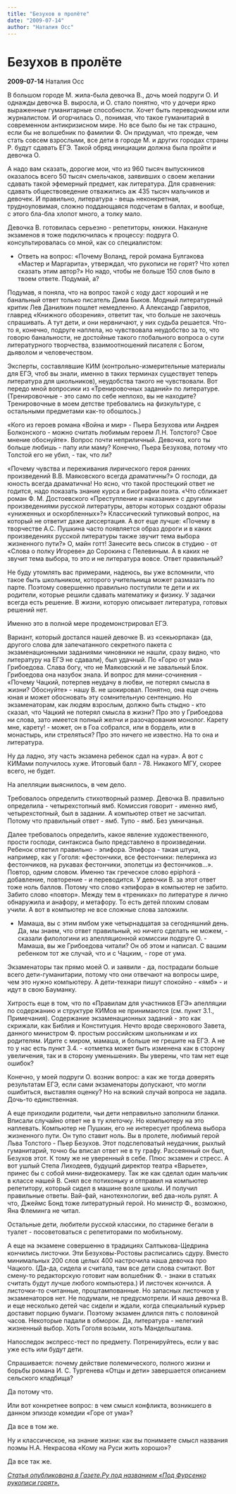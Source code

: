 ```yaml
---
title: "Безухов в пролёте"
date: "2009-07-14"
author: "Наталия Осс"
---
```


# Безухов в пролёте

**2009-07-14** Наталия Осс

В большом городе М. жила-была девочка В., дочь моей подруги О. И однажды девочка В. выросла, и О. стало понятно, что у дочери ярко выраженные гуманитарные способности. Хочет быть переводчиком или журналистом. И огорчилась О., понимая, что такое гуманитарий в современном антикризисном мире. Но все было бы не так страшно, если бы не волшебник по фамилии Ф. Он придумал, что прежде, чем стать совсем взрослыми, все дети в городе М. и других городах страны Р. будут сдавать ЕГЭ. Такой обряд инициации должна была пройти и девочка О.

А надо вам сказать, дорогие мои, что из 960 тысяч выпускников оказалось всего 50 тысяч смельчаков, заявивших о своем желании сдавать такой эфемерный предмет, как литература. Для сравнения: сдавать обществоведение отважились аж 435 тысяч мальчиков и девочек. И правильно, литература - вещь неконкретная, трудноуловимая, сложно поддающаяся подсчетам в баллах, и вообще, с этого бла-бла хлопот много, а толку мало.

Девочка В. готовилась серьезно - репетиторы, книжки. Накануне экзаменов я тоже подключилась к процессу: подруга О. консультировалась со мной, как со специалистом:

- Ответь на вопрос: «Почему Воланд, герой романа Булгакова «Мастер и Маргарита», утверждал, что рукописи не горят? Что хотел сказать этим автор?» Но надо, чтобы не больше 150 слов было в твоем ответе. Подумай, а?

Подумав, я поняла, что на вопрос такой с ходу даст хороший и не банальный ответ только писатель Дима Быков. Модный литературный критик Лев Данилкин пошлет немедленно. А Александр Гаврилов, главред «Книжного обозрения», ответит так, что больше не захочешь спрашивать. А тут дети, и они нервничают, у них судьба решается. Что-то я, конечно, подруге наплела, но чувствовала неудобство за то, что говорю банальности, не достойные такого глобального вопроса о сути литературного творчества, взаимоотношений писателя с Богом, дьяволом и человечеством.

Эксперты, составлявшие КИМ (контрольно-измерительные материалы для ЕГЭ, чтоб вы знали, именно в таких терминах существует теперь литература для школьников), неудобства такого не чувствовали. Вот передо мной вопросики из «Тренировочных заданий» по литературе. (Тренировочные - это само по себе неплохо, вы не находите? Тренировочные в моем детстве требовались на физкультуре, с остальными предметами как-то обошлось.)

«Кого из героев романа «Война и мир» - Пьера Безухова или Андрея Болконского - можно считать любимым героем Л.Н. Толстого? Свое мнение обоснуйте». Вопрос почти неприличный. Девочка, кого ты больше любишь - папу или маму? Конечно, Пьера Безухова, потому что Толстой его не убил, - так, что ли?

«Почему чувства и переживания лирического героя ранних произведений В.В. Маяковского всегда драматичны?» О господи, да юность всегда драматична! Но ясно, что такой простецкий ответ не годится, надо показать знание курса и биографии поэта. «Что сближает роман Ф. М. Достоевского «Преступление и наказание» с другими произведениями русской литературы, авторы которых создают образы «униженных и оскорбленных»?» Классический тупиковый вопрос, на который не ответит даже диссертация. А вот еще лучше: «Почему в творчестве А.С. Пушкина часто появляется образ дороги и в каких произведениях русской литературы также звучит тема выбора жизненного пути?» О, майн готт! Занесите весь список в студию - от «Слова о полку Игореве» до Сорокина с Пелевиным. А в каких не звучит тема выбора, то это и не литература вовсе. Ответ правильный?

Не буду утомлять вас примерами, надеюсь, вы уже вспомнили, что такое быть школьником, которого учительница может размазать по парте. Поэтому совершенно правильно поступили те дети и их родители, которые решили сдавать математику и физику. У задачки всегда есть решение. В жизни, которую описывает литература, готовых решений нет.

Именно это в полной мере продемонстрировал ЕГЭ.

Вариант, который достался нашей девочке В. из «секьюрпака» (да, другого слова для запечатанного секретного пакета с экзаменационными заданиями чиновники не нашли, сразу видно, что литературу на ЕГЭ не сдавали), был удачный. По «Горю от ума» Грибоедова. Слава богу, что не Маяковский и не завальный Блок. Грибоедова она назубок знала. И вопрос для мини-сочинения - «Почему Чацкий, потерпев неудачу в любви, не потерял смысла в жизни? Обоснуйте» - нашу В. не шокировал. Понятно, она еще очень юная и может обосновать эту сомнительную сентенцию. Но экзаменаторам, как людям взрослым, должно быть стыдно - кто сказал, что Чацкий не потерял смысла в жизни? Про это у Грибоедова ни слова, зато имеется полный желчи и разочарования монолог. Карету мне, карету! - может, он в Гоа собрался, или в бордель, или в монастырь, или стреляться? Про это ничего не известно. На то она и литература.

Ну да ладно, эту часть экзамена ребенок сдал на «ура». А вот с КИМами получилось хуже. Итоговый балл - 78. Никакого МГУ, скорее всего, не будет.

На апелляции выяснилось, в чем дело.

Требовалось определить стихотворный размер. Девочка В. правильно определила - четырехстопный ямб. Комиссия говорит - именно ямб, четырехстопный, был в задании. А компьютер ответ не засчитал. Потому что правильный ответ - ямб. Тупо - ямб. Без умничанья.

Далее требовалось определить, какое явление художественного, прости господи, синтаксиса было представлено в произведении. Ребенок ответил правильно - эпифора. Эпифора - такая штука, например, как у Гоголя: «фестончики, все фестончики: пелеринка из фестончиков, на рукавах фестончики, эполетцы из фестончиков...». Повтор, одним словом. Именно так греческое слово epiphorá - добавление, повторение - и переводится. У девочки В. за этот ответ тоже ноль баллов. Потому что слово «эпифора» в компьютер не забито. Забито слово «повтор». Между тем в «трениках» по литературе я лично обнаружила и анафору, и метафору. То есть детей плохим словам учили. А вот в компьютер не все сложные слова заложили.

- Мамаша, вы с этим ямбом уже четырнадцатая за сегодняшний день. Да, мы знаем, что ответ правильный, но ничего сделать не можем, - сказали филологини из апелляционной комиссии подруге О. - Мамаша, вы же Грибоедова читали? Он об этом и написал. С вашим ребенком тот же случай, что и с Чацким, - горе от ума.

Экзаменаторы так прямо моей О. и заявили - да, пострадали больше всего дети-гуманитарии, потому что они отвечают на вопросы шире, чем это нужно компьютеру. А дети-технари пишут спокойно - «ямб» - и идут в свою Бауманку.

Хитрость еще в том, что по «Правилам для участников ЕГЭ» апелляции по содержанию и структуре КИМов не принимаются (см. пункт 3.1., Примечания). Содержание экзаменационных заданий - это как скрижали, как Библия и Конституция. Нечто вроде сверхнового Завета, данного министром Ф. простым российским школьникам и их родителям. Идите с миром, мамаша, и больше не грешите на ЕГЭ. А не то у нас есть пункт 3.4. - «отметка может быть изменена как в сторону увеличения, так и в сторону уменьшения». Вы уверены, что там нет еще ошибок?

Конечно, у моей подруги О. возник вопрос: а как же тогда доверять результатам ЕГЭ, если сами экзаменаторы допускают, что могли ошибиться, выставляя оценку? Но на всякий случай вопроса не задала. Дочь-то единственная.

А еще приходили родители, чьи дети неправильно заполнили бланки. Вписали случайно ответ не в ту клеточку. Но компьютеру на это наплевать. Компьютер не Пушкин, его не интересует проблема выбора жизненного пути. Он тупо ставит ноль. Вы в пролете, любимый герой Льва Толстого - Пьер Безухов. Этот подслеповатый неудачник, рыхлый гуманитарий, точно бы вписал ответ не в ту графу. Рассеянный он был, Безухов этот. К тому же не уверенный в себе. Плюс экзамен и стресс. А вот ушлый Степа Лиходеев, будущий директор театра «Варьете», принес бы с собой мини-видеокамеру. Так же как сделал один мальчик в классе нашей В. Снял все потихоньку и отправил на компьютер репетитору, который сидел в машине возле школы. И получил правильные ответы. Вай-фай, нанотехнологии, веб два-ноль рулят. А что, Джеймс Бонд тоже литературный герой. Но министр Ф., возможно, Яна Флеминга не читал.

Остальные дети, любители русской классики, по старинке бегали в туалет - посоветоваться с репетиторами по мобильному.

А еще на экзамене совершенно в традициях Салтыкова-Щедрина кончились листочки. Эти Безуховы-Ростовы расписались сдуру. Вместо минимальных 200 слов целых 400 настрочила наша девочка про Чацкого. (Да-да, сидела и считала, там все дети слова считают. Вот смену-то редакторскую готовит нам волшебник Ф. - знаки в статьях считать будут лучше любого компьютера.) И листочек кончился. А листочки-то считанные, проштампованные. Но запасных листочков у экзаменаторов нет. Не подумали, не предусмотрели. И наша девочка В. и еще несколько детей час сидели и ждали, когда специальный курьер доставит порцию бумаги. Поэтому экзамен длился пять с половиной часов. Некоторые падали в обморок. Да, литература - нелегкий жизненный выбор. Хоть Гоголя возьми, хоть Мандельштама.

Напоследок экспресс-тест по предмету. Потренируйтесь, если у вас уже есть или будут дети.

Спрашивается: почему действие полемического, полного жизни и борьбы романа И. С. Тургенева «Отцы и дети» завершается описанием сельского кладбища?

Да потому что.

Или вот конкретнее вопрос: в чем смысл конфликта, возникшего в данном эпизоде комедии «Горе от ума»?

Да все в том же.

Ну и классическое, на знание жизни: как вы понимаете смысл названия поэмы Н.А. Некрасова «Кому на Руси жить хорошо»?

Да все так же.

*[Статья опубликована в Газете.Ру под названием «Под Фурсенко рукописи горят».](http://scepsis.ru/library/id_2504.html)*